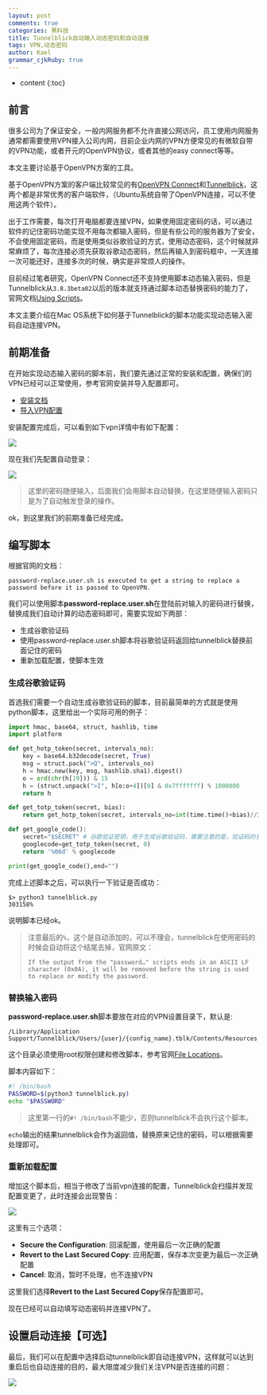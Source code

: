 ```yaml
---
layout: post
comments: true
categories: 黑科技
title: Tunnelblick自动输入动态密码和自动连接
tags: VPN,动态密码
author: Kael
grammar_cjkRuby: true
---
```


* content
{:toc}

## 前言

很多公司为了保证安全，一般内网服务都不允许直接公网访问，员工使用内网服务通常都需要使用VPN接入公司内网，目前企业内网的VPN方便常见的有微软自带的VPN功能，或者开元的OpenVPN协议，或者其他的easy connect等等。

本文主要讨论基于OpenVPN方案的工具。

基于OpenVPN方案的客户端比较常见的有[OpenVPN Connect](https://openvpn.net/)和[Tunnelblick](https://tunnelblick.net/)，这两个都是非常优秀的客户端软件，（Ubuntu系统自带了OpenVPN连接，可以不使用这两个软件）。

出于工作需要，每次打开电脑都要连接VPN，如果使用固定密码的话，可以通过软件的记住密码功能实现不用每次都输入密码，但是有些公司的服务器为了安全，不会使用固定密码，而是使用类似谷歌验证的方式，使用动态密码，这个时候就非常麻烦了，每次连接必须先获取谷歌动态密码，然后再输入到密码框中，一天连接一次可能还好，连接多次的时候，确实是非常烦人的操作。

目前经过笔者研究，OpenVPN Connect还不支持使用脚本动态输入密码，但是Tunnelblick从`3.8.3beta02`以后的版本就支持通过脚本动态替换密码的能力了，官网文档[Using Scripts](https://tunnelblick.net/cUsingScripts.html)。

本文主要介绍在Mac OS系统下如何基于Tunnelblick的脚本功能实现动态输入密码自动连接VPN。


## 前期准备

在开始实现动态输入密码的脚本前，我们要先通过正常的安装和配置，确保们的VPN已经可以正常使用，参考官网安装并导入配置即可。

* [安装文档](https://tunnelblick.net/cInstall.html)
* [导入VPN配置](https://tunnelblick.net/cConfigT.html)

安装配置完成后，可以看到如下vpn详情中有如下配置：

![](/static/img/blog/tunnelblick/tunnelblick_1.png)

现在我们先配置自动登录：

![](/static/img/blog/tunnelblick/tunnelblick_2.png)

> 这里的密码随便输入，后面我们会用脚本自动替换，在这里随便输入密码只是为了自动触发登录的操作。

ok，到这里我们的前期准备已经完成。

## 编写脚本

根据官网的文档：

```
password-replace.user.sh is executed to get a string to replace a password before it is passed to OpenVPN.
```

我们可以使用脚本**password-replace.user.sh**在登陆前对输入的密码进行替换，替换成我们自动计算的动态密码即可，需要实现如下两部：

* 生成谷歌验证码
* 使用password-replace.user.sh脚本将谷歌验证码返回给tunnelblick替换前面记住的密码
* 重新加载配置，使脚本生效

### 生成谷歌验证码

首选我们需要一个自动生成谷歌验证码的脚本，目前最简单的方式就是使用python脚本，这里给出一个实际可用的例子：

```python
import hmac, base64, struct, hashlib, time
import platform

def get_hotp_token(secret, intervals_no):
    key = base64.b32decode(secret, True)
    msg = struct.pack(">Q", intervals_no)
    h = hmac.new(key, msg, hashlib.sha1).digest()
    o = ord(chr(h[19])) & 15
    h = (struct.unpack(">I", h[o:o+4])[0] & 0x7fffffff) % 1000000
    return h

def get_totp_token(secret, bias):
    return get_hotp_token(secret, intervals_no=int(time.time()+bias)//30)

def get_google_code():
    secret="$SECRET" # 谷歌验证密钥，用于生成谷歌验证码，需要注意的是，验证码的长度需是16的整数倍，比如16，32，64等，如果长度不足，则通过=号补齐长度
    googlecode=get_totp_token(secret, 0)
    return '%06d' % googlecode

print(get_google_code(),end="")
```

完成上述脚本之后，可以执行一下验证是否成功：

```
$> python3 tunnelblick.py
303158%
```

说明脚本已经ok。

> 注意最后的`%`，这个是自动添加的，可以不理会，tunnelblick在使用密码的时候会自动将这个结尾去掉，官网原文：
> 
> ```
> If the output from the "password…" scripts ends in an ASCII LF character (0x0A), it will be removed before the string is used to replace or modify the password.
> ```

### 替换输入密码

**password-replace.user.sh**脚本要放在对应的VPN设置目录下，默认是:

```
/Library/Application Support/Tunnelblick/Users/{user}/{config_name}.tblk/Contents/Resources
```

这个目录必须使用root权限创建和修改脚本，参考官网[File Locations](https://tunnelblick.net/cFileLocations.html)。

脚本内容如下：

```bash
#! /bin/bash
PASSWORD=$(python3 tunnelblick.py)
echo "$PASSWORD"
```

> 这里第一行的`#! /bin/bash`不能少，否则tunnelblick不会执行这个脚本。

`echo`输出的结果tunnelblick会作为返回值，替换原来记住的密码，可以根据需要处理即可。

### 重新加载配置

增加这个脚本后，相当于修改了当前vpn连接的配置，Tunnelblick会扫描并发现配置变更了，此时连接会出现警告：

![](/static/img/blog/tunnelblick/tunnelblick_3.png)

这里有三个选项：

* **Secure the Configuration**: 回滚配置，使用最后一次正确的配置
* **Revert to the Last Secured Copy**: 应用配置，保存本次变更为最后一次正确配置
* **Cancel**: 取消，暂时不处理，也不连接VPN

这里我们选择**Revert to the Last Secured Copy**保存配置即可。

现在已经可以自动填写动态密码并连接VPN了。

## 设置启动连接【可选】

最后，我们可以在配置中选择启动tunnelblick即自动连接VPN，这样就可以达到重启后也自动连接的目的，最大限度减少我们关注VPN是否连接的问题：

![](/static/img/blog/tunnelblick/tunnelblick_4.png)